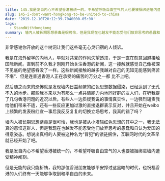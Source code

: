 ```yaml
---
title: 145.我是发自内心不希望香港被统一的，不希望呼吸自由空气的人也要被捆绑进墙内遭受精神阉割
slug: 145-i-dont-want-hongkong-to-be-united-to-china
date: '2019-12-10T20:12:39.7040000-05:00'
tags:
  - StandWithHongkong
summary: 墙内人被长期思想荼毒是很可怜，但是我现在也越发不能忍受他们放弃思考的愚蠢和自认为爱国的得意姿态。
---
```

非常感谢你开放的这个树洞让我们这些毫无心灵归宿的人倾诉。



我是在海外留学的内地人，早就对共党的作风失望透顶，于是一直在刻意回避接触国际新闻。直到前不久我才刚刚开始关注香港的新闻，这一接触就感觉自己像被深不见底的绝望感吞没了一样。这些新闻接触的越多我越对自己的无知无能感到痛苦不堪“．但是连普通香港人正在承受的痛苦的万分之一都比不上吧。



然后随之而来的恐怖就是发现墙内日益频繁的红色思想数据侵染，已经达到了无孔不入的地步。那些我本来以为有那么一点共情能力内地同好群的友人们，在听我提了几句香港问题的近况以后，有些人一边质疑我说的事情真实性，一边强烈谴责我给他们带来不适，还有一些反应更加过激的直接退群表示反对，并且开始在weibo上频繁的发表粉红宣一事后我反反复复的切换立场思考，我真的错了吗？



墙内人被长期思想荼毒是很可怜，我也是被从小灌输红色思想的其中之一，我无法真的怨恨这群人，但是我现在也越发不能忍受他们放弃思考的愚蠢和自认为爱国的得意姿态。想说出真相的人要被这种名为“冒犯"的锁链捆住，互联网时代的文革早就已经开始了吧。



我是发自内心不希望香港被统一的，不希望呼吸自由空气的人也要被捆绑进墙内遭受精神阉割。

但是无能的我只能祈祷，我的那位香港朋友能够平安撑过这黑暗的时代，也祝福香港的人们终有一天能够争取到和平自由的未来。
